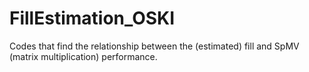 # FillEstimation_OSKI

Codes that find the relationship between the (estimated) fill and SpMV (matrix multiplication) performance.
